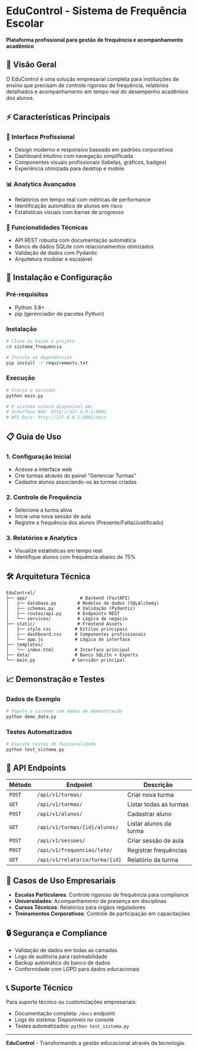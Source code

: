 # EduControl - Sistema de Frequência Escolar

**Plataforma profissional para gestão de frequência e acompanhamento acadêmico**

## 🏢 Visão Geral

O EduControl é uma solução empresarial completa para instituições de ensino que precisam de controle rigoroso de frequência, relatórios detalhados e acompanhamento em tempo real do desempenho acadêmico dos alunos.

## ⚡ Características Principais

### 🎯 **Interface Profissional**
- Design moderno e responsivo baseado em padrões corporativos
- Dashboard intuitivo com navegação simplificada
- Componentes visuais profissionais (tabelas, gráficos, badges)
- Experiência otimizada para desktop e mobile

### 📊 **Analytics Avançados**
- Relatórios em tempo real com métricas de performance
- Identificação automática de alunos em risco
- Estatísticas visuais com barras de progresso


### 🔧 **Funcionalidades Técnicas**
- API REST robusta com documentação automática
- Banco de dados SQLite com relacionamentos otimizados
- Validação de dados com Pydantic
- Arquitetura modular e escalável

## 🚀 Instalação e Configuração

### Pré-requisitos
- Python 3.8+
- pip (gerenciador de pacotes Python)

### Instalação
```bash
# Clone ou baixe o projeto
cd sistema_frequencia

# Instale as dependências
pip install -r requirements.txt
```

### Execução
```bash
# Inicie o servidor
python main.py

# O sistema estará disponível em:
# Interface Web: http://127.0.0.1:8001
# API Docs: http://127.0.0.1:8001/docs
```

## 📋 Guia de Uso

### 1. **Configuração Inicial**
- Acesse a interface web
- Crie turmas através do painel "Gerenciar Turmas"
- Cadastre alunos associando-os às turmas criadas

### 2. **Controle de Frequência**
- Selecione a turma ativa
- Inicie uma nova sessão de aula
- Registre a frequência dos alunos (Presente/Falta/Justificado)

### 3. **Relatórios e Analytics**
- Visualize estatísticas em tempo real
- Identifique alunos com frequência abaixo de 75%


## 🛠️ Arquitetura Técnica

```
EduControl/
├── app/                    # Backend (FastAPI)
│   ├── database.py        # Modelos de dados (SQLAlchemy)
│   ├── schemas.py         # Validação (Pydantic)
│   ├── routes/api.py      # Endpoints REST
│   └── services/          # Lógica de negócio
├── static/                # Frontend Assets
│   ├── style.css         # Estilos principais
│   ├── dashboard.css     # Componentes profissionais
│   └── app.js            # Lógica de interface
├── templates/
│   └── index.html        # Interface principal
├── data/                 # Banco SQLite + Exports
└── main.py              # Servidor principal
```

## 📈 Demonstração e Testes

### Dados de Exemplo
```bash
# Popule o sistema com dados de demonstração
python demo_data.py
```

### Testes Automatizados
```bash
# Execute testes de funcionalidade
python test_sistema.py
```

## 🔌 API Endpoints

| Método | Endpoint | Descrição |
|--------|----------|-----------|
| `POST` | `/api/v1/turmas/` | Criar nova turma |
| `GET` | `/api/v1/turmas/` | Listar todas as turmas |
| `POST` | `/api/v1/alunos/` | Cadastrar aluno |
| `GET` | `/api/v1/turmas/{id}/alunos/` | Listar alunos da turma |
| `POST` | `/api/v1/sessoes/` | Criar sessão de aula |
| `POST` | `/api/v1/frequencias/lote/` | Registrar frequências |
| `GET` | `/api/v1/relatorio/turma/{id}` | Relatório da turma |


## 💼 Casos de Uso Empresariais

- **Escolas Particulares**: Controle rigoroso de frequência para compliance
- **Universidades**: Acompanhamento de presença em disciplinas
- **Cursos Técnicos**: Relatórios para órgãos reguladores
- **Treinamentos Corporativos**: Controle de participação em capacitações

## 🔒 Segurança e Compliance

- Validação de dados em todas as camadas
- Logs de auditoria para rastreabilidade
- Backup automático do banco de dados
- Conformidade com LGPD para dados educacionais

## 📞 Suporte Técnico

Para suporte técnico ou customizações empresariais:
- Documentação completa: `/docs` endpoint
- Logs do sistema: Disponíveis no console
- Testes automatizados: `python test_sistema.py`

---

**EduControl** - Transformando a gestão educacional através da tecnologia.